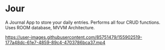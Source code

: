 # Jour
A Journal App to store your daily entries. Performs all four CRUD functions. Uses ROOM database, MVVM Architecture.



https://user-images.githubusercontent.com/85751479/155902519-177a48dc-61e7-4859-89c4-4703786bca37.mp4


